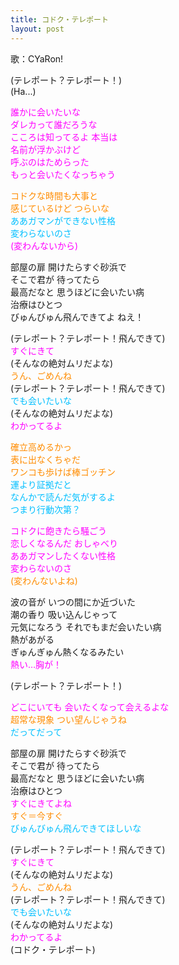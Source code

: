 ```yaml
---
title: コドク・テレポート
layout: post
---
```

歌：CYaRon!

<p>(テレポート？テレポート！)<br />
(Ha...)</p>

<p><font color="magenta">誰かに会いたいな<br />
ダレカって誰だろうな<br />
こころは知ってるよ 本当は<br />
名前が浮かぶけど<br />
呼ぶのはためらった<br />
もっと会いたくなっちゃう</font></p>

<p><font color="darkorange">コドクな時間も大事と<br />
感じているけど つらいな</font><br />
<font color="deepskyblue">ああガマンができない性格<br />
変わらないのさ</font><br />
<font color="magenta">(変わんないから)</font></p>

<p>部屋の扉 開けたらすぐ砂浜で<br />
そこで君が 待ってたら<br />
最高だなと 思うほどに会いたい病<br />
治療はひとつ<br />
びゅんびゅん飛んできてよ ねえ！</p>

<p>(テレポート？テレポート！飛んできて)<br />
<font color="magenta">すぐにきて</font><br />
(そんなの絶対ムリだよな)<br />
<font color="darkorange">うん、ごめんね</font><br />
(テレポート？テレポート！飛んできて)<br />
<font color="deepskyblue">でも会いたいな</font><br />
(そんなの絶対ムリだよな)<br />
<font color="magenta">わかってるよ</font></p>

<p><font color="darkorange">確立高めるかっ<br />
表に出なくちゃだ<br />
ワンコも歩けば棒ゴッチン</font><br />
<font color="deepskyblue">運より証拠だと<br />
なんかで読んだ気がするよ<br />
つまり行動次第？</font></p>

<p><font color="magenta">コドクに飽きたら騒ごう<br />
恋しくなるんだ おしゃべり<br />
ああガマンしたくない性格<br />
変わらないのさ</font><br />
<font color="darkorange">(変わんないよね)</font></p>

<p>波の音が いつの間にか近づいた<br />
潮の香り 吸い込んじゃって<br />
元気になろう それでもまだ会いたい病<br />
熱があがる<br />
ぎゅんぎゅん熱くなるみたい<br />
<font color="magenta">熱い…胸が！</font></p>

<p>(テレポート？テレポート！)</p>

<p><font color="magenta">どこにいても 会いたくなって会えるよな</font><br />
<font color="darkorange">超常な現象 つい望んじゃうね</font><br />
<font color="deepskyblue">だってだって</font></p>

<p>部屋の扉 開けたらすぐ砂浜で<br />
そこで君が 待ってたら<br />
最高だなと 思うほどに会いたい病<br />
治療はひとつ<br />
<font color="magenta">すぐにきてよね</font><br />
<font color="darkorange">すぐ＝今すぐ</font><br />
<font color="deepskyblue">びゅんびゅん飛んできてほしいな</font></p>

<p>(テレポート？テレポート！飛んできて)<br />
<font color="magenta">すぐにきて</font><br />
(そんなの絶対ムリだよな)<br />
<font color="darkorange">うん、ごめんね</font><br />
(テレポート？テレポート！飛んできて)<br />
<font color="deepskyblue">でも会いたいな</font><br />
(そんなの絶対ムリだよな)<br />
<font color="magenta">わかってるよ</font><br />
(コドク・テレポート)</p>